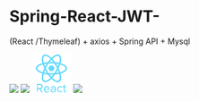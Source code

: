 # Spring-React-JWT-
(React /Thymeleaf) + axios + Spring API + Mysql    

<img src="https://camo.githubusercontent.com/4545b55c7771bbd175235c80b518dcbbf2f6ee0b984a51ad9363cba8cb70e67c/68747470733a2f2f7777772e766563746f726c6f676f2e7a6f6e652f6c6f676f732f737072696e67696f2f737072696e67696f2d69636f6e2e737667">
<img src="https://th.bing.com/th?id=OIF.u5pQeCf7jkWq6qX3%2bPJIBw&w=338&h=122&c=7&r=0&o=5&pid=1.7">
<img src="https://raw.githubusercontent.com/devicons/devicon/master/icons/react/react-original-wordmark.svg" width="70" >
<img src="https://th.bing.com/th/id/OIP.Z_Hy_jgKtu0HFGhNMxGTKwHaBg?w=341&h=70&c=7&r=0&o=5&pid=1.7">
